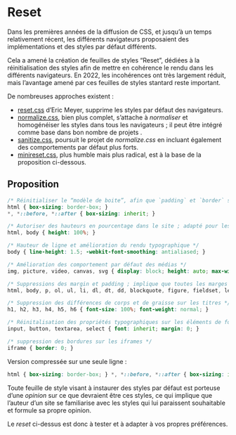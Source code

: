 # Reset

Dans les premières années de la diffusion de CSS, et jusqu’à un temps relativement récent, les différents navigateurs proposaient des implémentations et des styles par défaut différents. 

Cela a amené la création de feuilles de styles “Reset”, dédiées à la réinitialisation des styles afin de mettre en cohérence le rendu dans les différents navigateurs. En 2022, les incohérences ont très largement réduit, mais l’avantage amené par ces feuilles de styles stantard reste important.

De nombreuses approches existent :     
* [reset.css](https://meyerweb.com/eric/tools/css/reset/reset.css) d’Eric Meyer, supprime les styles par défaut des navigateurs.   
* [normalize.css](https://necolas.github.io/normalize.css/), bien plus complet, s’attache à *normaliser* et homogénéiser les styles dans tous les navigateurs ; il peut être intégré comme base dans bon nombre de projets .    
* [sanitize.css](https://github.com/csstools/sanitize.css/blob/main/sanitize.css), poursuit le projet de *normalize.css* en incluant également des comportements par défaut plus forts.
* [minireset.css](https://github.com/jgthms/minireset.css), plus humble mais plus radical, est à la base de la proposition ci-dessous.


## Proposition

```css
/* Réinitialiser le “modèle de boite”, afin que `padding` et `border` soient contenus dans le `width` d’un élément */
html { box-sizing: border-box; }
*, *::before, *::after { box-sizing: inherit; }

/* Autoriser des hauteurs en pourcentage dans le site ; adapté pour les sites “application” */
html, body { height: 100%; }

/* Hauteur de ligne et amélioration du rendu typographique */
body { line-height: 1.5; -webkit-font-smoothing: antialiased; }

/* Amélioration des comportement par défaut des médias */
img, picture, video, canvas, svg { display: block; height: auto; max-width: 100%; }

/* Suppressions des margin et padding ; implique que toutes les marges “naturelles” des éléments soient redéfinies */
html, body, p, ol, ul, li, dl, dt, dd, blockquote, figure, fieldset, legend, textarea, pre, iframe, hr, h1, h2, h3, h4, h5, h6 { margin: 0; padding: 0; }

/* Suppression des différences de corps et de graisse sur les titres */
h1, h2, h3, h4, h5, h6 { font-size: 100%; font-weight: normal; }

/* Réinitalisation des propriétés typographiques sur les éléments de formulaire */
input, button, textarea, select { font: inherit; margin: 0; }

/* suppression des bordures sur les iframes */
iframe { border: 0; }
```

Version compressée sur une seule ligne : 

```css
html { box-sizing: border-box; } *, *::before, *::after { box-sizing: inherit; } html, body { height: 100%; } body { line-height: 1.5; -webkit-font-smoothing: antialiased; } img, picture, video, canvas, svg { display: block; height: auto; max-width: 100%; } html, body, p, ol, ul, li, dl, dt, dd, blockquote, figure, fieldset, legend, textarea, pre, iframe, hr, h1, h2, h3, h4, h5, h6 { margin: 0; padding: 0; } h1, h2, h3, h4, h5, h6 { font-size: 100%; font-weight: normal; } input, button, textarea, select { font: inherit; margin: 0; } iframe { border: 0; }
```


Toute feuille de style visant à instaurer des styles par défaut est porteuse d’une *opinion* sur ce que devraient être ces styles, ce qui implique que l’auteur d’un site se familiarise avec les styles qui lui paraissent souhaitable et formule sa propre opinion.

Le *reset* ci-dessus est donc à tester et à adapter à vos propres préférences.